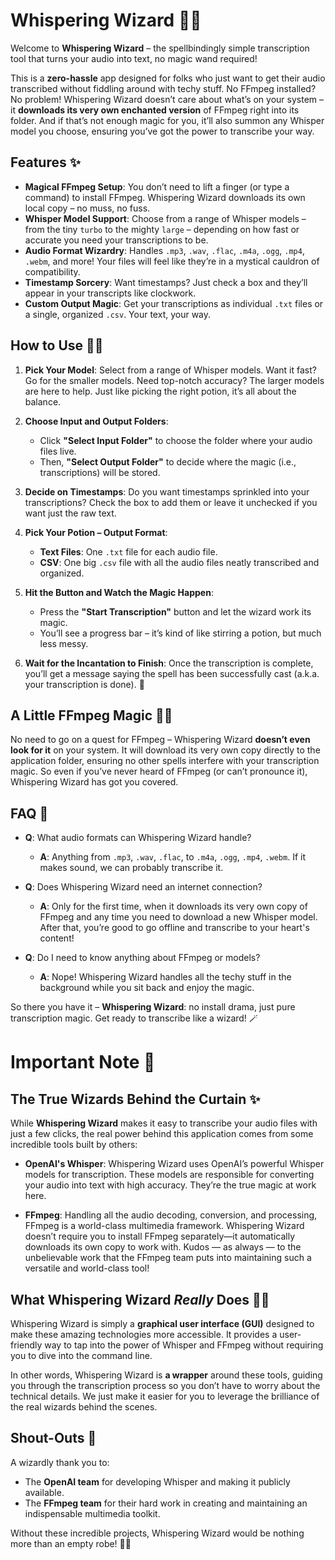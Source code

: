 # Whispering Wizard 🧙‍♂

Welcome to **Whispering Wizard** – the spellbindingly simple transcription tool that turns your audio into text, no magic wand required! 

This is a **zero-hassle** app designed for folks who just want to get their audio transcribed without fiddling around with techy stuff. No FFmpeg installed? No problem! Whispering Wizard doesn’t care about what’s on your system – it **downloads its very own enchanted version** of FFmpeg right into its folder. And if that’s not enough magic for you, it’ll also summon any Whisper model you choose, ensuring you’ve got the power to transcribe your way.

## Features ✨

- **Magical FFmpeg Setup**: You don’t need to lift a finger (or type a command) to install FFmpeg. Whispering Wizard downloads its own local copy – no muss, no fuss.
- **Whisper Model Support**: Choose from a range of Whisper models – from the tiny `turbo` to the mighty `large` – depending on how fast or accurate you need your transcriptions to be.
- **Audio Format Wizardry**: Handles `.mp3`, `.wav`, `.flac`, `.m4a`, `.ogg`, `.mp4`, `.webm`, and more! Your files will feel like they’re in a mystical cauldron of compatibility.
- **Timestamp Sorcery**: Want timestamps? Just check a box and they’ll appear in your transcripts like clockwork.
- **Custom Output Magic**: Get your transcriptions as individual `.txt` files or a single, organized `.csv`. Your text, your way.

## How to Use 🧙‍♀️

1. **Pick Your Model**: 
   Select from a range of Whisper models. Want it fast? Go for the smaller models. Need top-notch accuracy? The larger models are here to help. Just like picking the right potion, it’s all about the balance.

2. **Choose Input and Output Folders**:
   - Click **"Select Input Folder"** to choose the folder where your audio files live.
   - Then, **"Select Output Folder"** to decide where the magic (i.e., transcriptions) will be stored.

3. **Decide on Timestamps**: 
   Do you want timestamps sprinkled into your transcriptions? Check the box to add them or leave it unchecked if you want just the raw text.

4. **Pick Your Potion – Output Format**:
   - **Text Files**: One `.txt` file for each audio file.
   - **CSV**: One big `.csv` file with all the audio files neatly transcribed and organized.

5. **Hit the Button and Watch the Magic Happen**:
   - Press the **"Start Transcription"** button and let the wizard work its magic.
   - You’ll see a progress bar – it’s kind of like stirring a potion, but much less messy.

6. **Wait for the Incantation to Finish**:
   Once the transcription is complete, you’ll get a message saying the spell has been successfully cast (a.k.a. your transcription is done). 🎉

## A Little FFmpeg Magic 🧙‍♂️

No need to go on a quest for FFmpeg – Whispering Wizard **doesn’t even look for it** on your system. It will download its very own copy directly to the application folder, ensuring no other spells interfere with your transcription magic. So even if you’ve never heard of FFmpeg (or can’t pronounce it), Whispering Wizard has got you covered.

## FAQ 🧩

- **Q**: What audio formats can Whispering Wizard handle?
  - **A**: Anything from `.mp3`, `.wav`, `.flac`, to `.m4a`, `.ogg`, `.mp4`, `.webm`. If it makes sound, we can probably transcribe it.

- **Q**: Does Whispering Wizard need an internet connection?
  - **A**: Only for the first time, when it downloads its very own copy of FFmpeg and any time you need to download a new Whisper model. After that, you’re good to go offline and transcribe to your heart's content!

- **Q**: Do I need to know anything about FFmpeg or models?
  - **A**: Nope! Whispering Wizard handles all the techy stuff in the background while you sit back and enjoy the magic.

So there you have it – **Whispering Wizard**: no install drama, just pure transcription magic. Get ready to transcribe like a wizard! 🪄

# Important Note 📝

## The True Wizards Behind the Curtain ✨

While **Whispering Wizard** makes it easy to transcribe your audio files with just a few clicks, the real power behind this application comes from some incredible tools built by others:

- **OpenAI's Whisper**: Whispering Wizard uses OpenAI’s powerful Whisper models for transcription. These models are responsible for converting your audio into text with high accuracy. They’re the true magic at work here.

- **FFmpeg**: Handling all the audio decoding, conversion, and processing, FFmpeg is a world-class multimedia framework. Whispering Wizard doesn’t require you to install FFmpeg separately—it automatically downloads its own copy to work with. Kudos — as always — to the unbelievable work that the FFmpeg team puts into maintaining such a versatile and world-class tool!

## What Whispering Wizard *Really* Does 🧙‍♂️

Whispering Wizard is simply a **graphical user interface (GUI)** designed to make these amazing technologies more accessible. It provides a user-friendly way to tap into the power of Whisper and FFmpeg without requiring you to dive into the command line.

In other words, Whispering Wizard is **a wrapper** around these tools, guiding you through the transcription process so you don’t have to worry about the technical details. We just make it easier for you to leverage the brilliance of the real wizards behind the scenes.

## Shout-Outs 💖

A wizardly thank you to:
- The **OpenAI team** for developing Whisper and making it publicly available.
- The **FFmpeg team** for their hard work in creating and maintaining an indispensable multimedia toolkit.

Without these incredible projects, Whispering Wizard would be nothing more than an empty robe! 🎩✨

